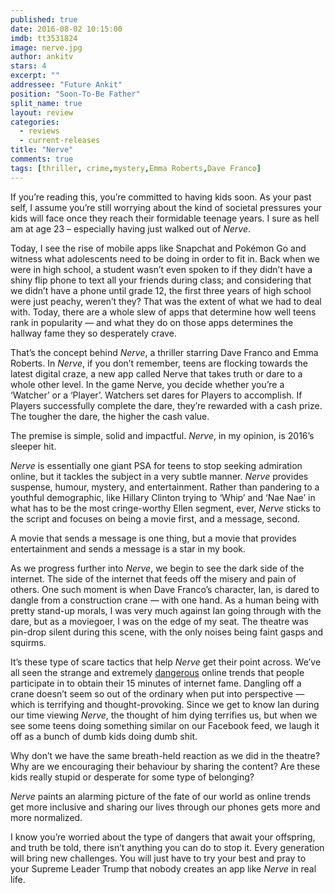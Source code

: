 ```yaml
---
published: true
date: 2016-08-02 10:15:00
imdb: tt3531824
image: nerve.jpg
author: ankitv
stars: 4
excerpt: ""
addressee: "Future Ankit"
position: "Soon-To-Be Father"
split_name: true
layout: review
categories: 
  - reviews
  - current-releases
title: "Nerve"
comments: true
tags: [thriller, crime,mystery,Emma Roberts,Dave Franco]
---
```

If you’re reading this, you’re committed to having kids soon. As your past self, I assume you’re still worrying about the kind of societal pressures your kids will face once they reach their formidable teenage years. I sure as hell am at age 23 – especially having just walked out of _Nerve_. 

Today, I see the rise of mobile apps like Snapchat and Pokémon Go and witness what adolescents need to be doing in order to fit in. Back when we were in high school, a student wasn’t even spoken to if they didn’t have a shiny flip phone to text all your friends during class; and considering that we didn’t have a phone until grade 12, the first three years of high school were just peachy, weren’t they? That was the extent of what we had to deal with. Today, there are a whole slew of apps that determine how well teens rank in popularity — and what they do on those apps determines the hallway fame they so desperately crave.

That’s the concept behind _Nerve_, a thriller starring Dave Franco and Emma Roberts. In _Nerve_, if you don’t remember, teens are flocking towards the latest digital craze, a new app called Nerve that takes truth or dare to a whole other level. In the game Nerve, you decide whether you’re a ‘Watcher’ or a ‘Player’. Watchers set dares for Players to accomplish. If Players successfully complete the dare, they’re rewarded with a cash prize. The tougher the dare, the higher the cash value. 

The premise is simple, solid and impactful. _Nerve_, in my opinion, is 2016’s sleeper hit. 

_Nerve_ is essentially one giant PSA for teens to stop seeking admiration online, but it tackles the subject in a very subtle manner. _Nerve_ provides suspense, humour, mystery, and entertainment. Rather than pandering to a youthful demographic, like Hillary Clinton trying to ‘Whip’ and ‘Nae Nae’ in what has to be the most cringe-worthy Ellen segment, ever, _Nerve_ sticks to the script and focuses on being a movie first, and a message, second. 

A movie that sends a message is one thing, but a movie that provides entertainment and sends a message is a star in my book.

As we progress further into _Nerve_, we begin to see the dark side of the internet. The side of the internet that feeds off the misery and pain of others. One such moment is when Dave Franco’s character, Ian, is dared to dangle from a construction crane — with one hand. As a human being with pretty stand-up morals, I was very much against Ian going through with the dare, but as a moviegoer, I was on the edge of my seat. The theatre was pin-drop silent during this scene, with the only noises being faint gasps and squirms. 

It’s these type of scare tactics that help _Nerve_ get their point across. We’ve all seen the strange and extremely [dangerous]() online trends that people participate in to obtain their 15 minutes of internet fame. Dangling off a crane doesn’t seem so out of the ordinary when put into perspective — which is terrifying and thought-provoking. Since we get to know Ian during our time viewing _Nerve_, the thought of him dying terrifies us, but when we see some teens doing something similar on our Facebook feed, we laugh it off as a bunch of dumb kids doing dumb shit. 

Why don’t we have the same breath-held reaction as we did in the theatre? Why are we encouraging their behaviour by sharing the content? Are these kids really stupid or desperate for some type of belonging? 

_Nerve_ paints an alarming picture of the fate of our world as online trends get more inclusive and sharing our lives through our phones gets more and more normalized. 

I know you’re worried about the type of dangers that await your offspring, and truth be told, there isn’t anything you can do to stop it. Every generation will bring new challenges. You will just have to try your best and pray to your Supreme Leader Trump that nobody creates an app like _Nerve_ in real life.